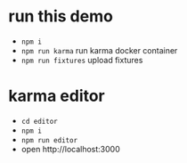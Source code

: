 # run this demo
* `npm i`
* `npm run karma` run karma docker container
* `npm run fixtures` upload fixtures

# karma editor
* `cd editor`
* `npm i`
* `npm run editor`
* open http://localhost:3000